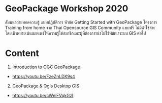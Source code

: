 # GeoPackage Workshop 2020 
สัมมนาถ่ายทอดความรู้ แบบปฏิบัติการ หัวข้อ Getting Started with GeoPackage 
โครงการ Training from home จาก Thai Opensource GIS Community แบบฟรี ไม่มีค่าใช้จ่าย โดยเป้าหมายเน้นเผยแพร่ให้ความรู้ให้สมาชิกและผู้ที่ต้องการนำไปใช้พัฒนาระบบ GIS ต่อไป

# Content
1. Introduction to OGC GeoPackage
- https://youtu.be/FzeZnLDX9s4

2. GeoPackage & Qgis Desktop GIS
- https://youtu.be/cWeiFVqkGzI

